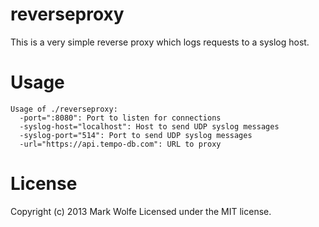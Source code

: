 # reverseproxy

This is a very simple reverse proxy which logs requests to a syslog host.

# Usage 

```
Usage of ./reverseproxy:
  -port=":8080": Port to listen for connections
  -syslog-host="localhost": Host to send UDP syslog messages
  -syslog-port="514": Port to send UDP syslog messages
  -url="https://api.tempo-db.com": URL to proxy
```

# License

Copyright (c) 2013 Mark Wolfe Licensed under the MIT license.